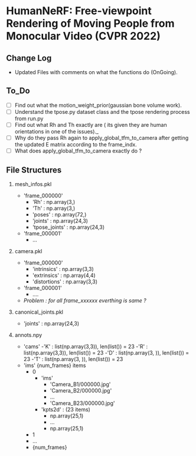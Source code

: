 # HumanNeRF: Free-viewpoint Rendering of Moving People from Monocular Video (CVPR 2022)

## Change Log
 - Updated Files with comments on what the functions do (OnGoing).
## To_Do
- [ ] Find out what the motion_weight_prior(gaussian bone volume work).
- [ ] Understand the tpose.py dataset class and the tpose rendering process from run.py
- [ ] Find out what Rh and Th exactly are ( its given they are human orientations in one of the issues)._
- [ ] Why do they pass Rh again to apply_global_tfm_to_camera after getting the updated E matrix according to the frame_indx.
- [ ] What does apply_global_tfm_to_camera exactly do ?

## File Structures

1. mesh_infos.pkl
    - 'frame_000000'
        - 'Rh'           : np.array(3,)
        - 'Th'           : np.array(3,)
        - 'poses'        : np.array(72,)
        - 'joints'       : np.array(24,3)
        - 'tpose_joints' : np.array(24,3) 
    - 'frame_000001'
        - ...

2. camera.pkl
    - 'frame_000000'
        - 'intrinsics'  : np.array(3,3)
        - 'extrinsics'  : np.array(4,4)
        - 'distortions' : np.array(3,3)
    - 'frame_000001'
        - ....
    - *Problem : for all frame_xxxxxx everthing is same ?*

3. canonical_joints.pkl
    - 'joints' : np.array(24,3)
4. annots.npy
    - 'cams'
        -'K' : list(np.array(3,3)), len(list()) = 23 
        -'R' : list(np.array(3,3)), len(list()) = 23
        -'D' : list(np.array(3, )), len(list()) = 23
        -'T' : list(np.array(3, )), len(list()) = 23
    - 'ims' {num_frames} items
        - 0
            - 'ims'
                - 'Camera_B1/000000.jpg'
                - 'Camera_B2/000000.jpg'
                - ...
                - 'Camera_B23/000000.jpg'
            - 'kpts2d' : (23 items)
                - np.array(25,1)
                - ...
                - np.array(25,1)
        - 1 
        - ...
        - {num_frames}
            